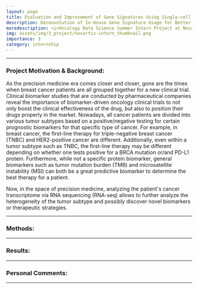 ```yaml
---
layout: page
title: Evaluation and Improvement of Gene Signatures Using Single-cell RNA Sequencing (scRNA) Dataset in Lung Cancer 
description: Deconvolution of In-House Gene Signature Usage for Better Utilization of Gene Signatures 
moredescription: <i>Oncology Data Science Summer Intern Project at Novartis Institutes of Biological Research (NIBR) (2022)</i>
img: assets/img/3_project/novartis-intern_thumbnail.png
importance: 3
category: internship
---
```


---

### **Project Motivation & Background:**

As the precision medicine era comes closer and closer, gone are the times when breast cancer patients are all grouped together for a new clinical trial.
Clinical biomarker studies that are conducted by pharmaceutical companies reveal the importance of biomarker-driven oncology clinical trials to not only boost
the clinical effectiveness of the drug, but also to position their drugs properly in the market. Nowadays, all cancer patients are divided into various tumor subtypes
based on a positive/negative testing for certain prognostic biomarkers for that specific type of cancer. For example, in breast cancer, the first-line therapy for 
triple-negative breast cancer (TNBC) and HER2-positive cancer are different. Additionally, even within a tumor subtype such as TNBC, the first-line therapy
may be different depending on whether one tests positive for a BRCA mutation or/and PD-L1 protein. Furthermore, while not a specific protein biomarker, general biomarkers such as
tumor mutation burden (TMB) and microsatellite instability (MSI) can both be a great predictive biomarker to determine the best therapy for a patient.

Now, in the space of precision medicine, analyzing the patient's cancer transcriptome via RNA sequencing (RNA-seq) allows to further analyze the heterogeneity of the tumor subtype
and possibly discover novel biomarkers or therapeutic strategies. 



---

### **Methods:**


---

### **Results:**


---

### **Personal Comments:**



---